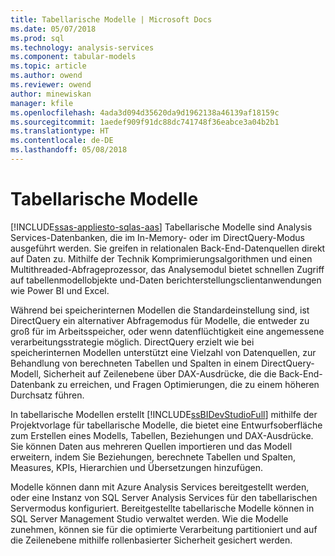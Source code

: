 ```yaml
---
title: Tabellarische Modelle | Microsoft Docs
ms.date: 05/07/2018
ms.prod: sql
ms.technology: analysis-services
ms.component: tabular-models
ms.topic: article
ms.author: owend
ms.reviewer: owend
author: minewiskan
manager: kfile
ms.openlocfilehash: 4ada3d094d35620da9d1962138a46139af18159c
ms.sourcegitcommit: 1aedef909f91dc88dc741748f36eabce3a04b2b1
ms.translationtype: HT
ms.contentlocale: de-DE
ms.lasthandoff: 05/08/2018
---
```

# <a name="tabular-models"></a>Tabellarische Modelle
[!INCLUDE[ssas-appliesto-sqlas-aas](../../includes/ssas-appliesto-sqlas-aas.md)]
  Tabellarische Modelle sind Analysis Services-Datenbanken, die im In-Memory- oder im DirectQuery-Modus ausgeführt werden. Sie greifen in relationalen Back-End-Datenquellen direkt auf Daten zu. Mithilfe der Technik Komprimierungsalgorithmen und einen Multithreaded-Abfrageprozessor, das Analysemodul bietet schnellen Zugriff auf tabellenmodellobjekte und-Daten berichterstellungsclientanwendungen wie Power BI und Excel.  
  
 Während bei speicherinternen Modellen die Standardeinstellung sind, ist DirectQuery ein alternativer Abfragemodus für Modelle, die entweder zu groß für im Arbeitsspeicher, oder wenn datenflüchtigkeit eine angemessene verarbeitungsstrategie möglich. DirectQuery erzielt wie bei speicherinternen Modellen unterstützt eine Vielzahl von Datenquellen, zur Behandlung von berechneten Tabellen und Spalten in einem DirectQuery-Modell, Sicherheit auf Zeilenebene über DAX-Ausdrücke, die die Back-End-Datenbank zu erreichen, und Fragen Optimierungen, die zu einem höheren Durchsatz führen.
  
 In tabellarische Modellen erstellt [!INCLUDE[ssBIDevStudioFull](../../includes/ssbidevstudiofull-md.md)] mithilfe der Projektvorlage für tabellarische Modelle, die bietet eine Entwurfsoberfläche zum Erstellen eines Modells, Tabellen, Beziehungen und DAX-Ausdrücke. Sie können Daten aus mehreren Quellen importieren und das Modell erweitern, indem Sie Beziehungen, berechnete Tabellen und Spalten, Measures, KPIs, Hierarchien und Übersetzungen hinzufügen.  
  
 Modelle können dann mit Azure Analysis Services bereitgestellt werden, oder eine Instanz von SQL Server Analysis Services für den tabellarischen Servermodus konfiguriert. Bereitgestellte tabellarische Modelle können in SQL Server Management Studio verwaltet werden. Wie die Modelle zunehmen, können sie für die optimierte Verarbeitung partitioniert und auf die Zeilenebene mithilfe rollenbasierter Sicherheit gesichert werden.  

  
  
